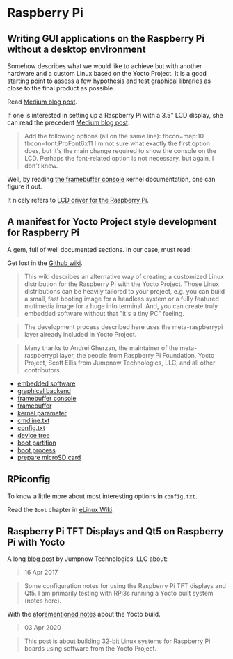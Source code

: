 # Raspberry Pi

## Writing GUI applications on the Raspberry Pi without a desktop environment

Somehow describes what we would like to achieve but with another hardware and a
custom Linux based on the Yocto Project. It is a good starting point to assess a
few hypothesis and test graphical libraries as close to the final product as
possible.

Read [Medium blog post][rpi-gui-no-desktop].

If one is interested in setting up a Raspberry Pi with a 3.5" LCD display, she
can read the precedent [Medium blog post][rpi-lcd-screen-setup].

> Add the following options (all on the same line):
>     fbcon=map:10 fbcon=font:ProFont6x11
> I'm not sure what exactly the first option does, but it's the main change
> required to show the console on the LCD. Perhaps the font-related option
> is not necessary, but again, I don't know.

Well, by reading [the framebuffer console][kernel-framebuffer-console] kernel
documentation, one can figure it out.

It nicely refers to [LCD driver for the Raspberry Pi][git-lcd-show].

## A manifest for Yocto Project style development for Raspberry Pi

A gem, full of well documented sections. In our case, must read:

Get lost in the [Github wiki][rpi-yocto-manifest].

> This wiki describes an alternative way of creating a customized Linux
> distribution for the Raspberry Pi with the Yocto Project. Those Linux
> distributions can be heavily tailored to your project, e.g. you can build a
> small, fast booting image for a headless system or a fully featured mutimedia
> image for a huge info terminal. And, you can create truly embedded software
> without that "it's a tiny PC" feeling.

> The development process described here uses the meta-raspberrypi layer already
> included in Yocto Project.

> Many thanks to Andrei Gherzan, the maintainer of the meta-raspberrypi layer,
> the people from Raspberry Pi Foundation, Yocto Project, Scott Ellis from
> Jumpnow Technologies, LLC, and all other contributors.

- [embedded software](https://github.com/FrankBau/raspi-repo-manifest/wiki/embedded-software)
- [graphical backend](https://github.com/FrankBau/raspi-repo-manifest/wiki/graphical-backend)
- [framebuffer console](https://github.com/FrankBau/raspi-repo-manifest/wiki/fbcon)
- [framebuffer](https://github.com/FrankBau/raspi-repo-manifest/wiki/framebuffer)
- [kernel parameter](https://github.com/FrankBau/raspi-repo-manifest/wiki/kernel-parameter)
- [cmdline.txt](https://github.com/FrankBau/raspi-repo-manifest/wiki/cmdline.txt)
- [config.txt](https://github.com/FrankBau/raspi-repo-manifest/wiki/config.txt)
- [device tree](https://github.com/FrankBau/raspi-repo-manifest/wiki/device-tree)
- [boot partition](https://github.com/FrankBau/raspi-repo-manifest/wiki/boot-partition)
- [boot process](https://github.com/FrankBau/raspi-repo-manifest/wiki/boot-process)
- [prepare microSD card](https://github.com/FrankBau/raspi-repo-manifest/wiki/prepare-microSD-card)


## RPiconfig

To know a little more about most interesting options in `config.txt`.

Read the `Boot` chapter in [eLinux Wiki][elinux-rpiconfig].

## Raspberry Pi TFT Displays and Qt5 on Raspberry Pi with Yocto

A long [blog post][pitft-displays-qt5] by Jumpnow Technologies, LLC about:

> 16 Apr 2017

> Some configuration notes for using the Raspberry Pi TFT displays and Qt5.
> I am primarily testing with RPi3s running a Yocto built system (notes here).

With the [aforementioned notes][rpi-yocto-build] about the Yocto build.

> 03 Apr 2020

> This post is about building 32-bit Linux systems for Raspberry Pi boards using
> software from the Yocto Project.


[pitft-displays-qt5]:https://jumpnowtek.com/rpi/pitft-displays-and-qt5.html
[rpi-yocto-build]:https://jumpnowtek.com/rpi/Raspberry-Pi-Systems-with-Yocto.html
[rpi-gui-no-desktop]:https://medium.com/@avik.das/8f8f840d9867
[rpi-lcd-screen-setup]:https://medium.com/@avik.das/d0b2792783cd
[kernel-framebuffer-console]:https://www.kernel.org/doc/Documentation/fb/fbcon.txt
[git-lcd-show]:https://github.com/goodtft/LCD-show
[rpi-yocto-manifest]:https://github.com/FrankBau/raspi-repo-manifest/wiki
[elinux-rpiconfig]:https://elinux.org/RPiconfig#Boot
